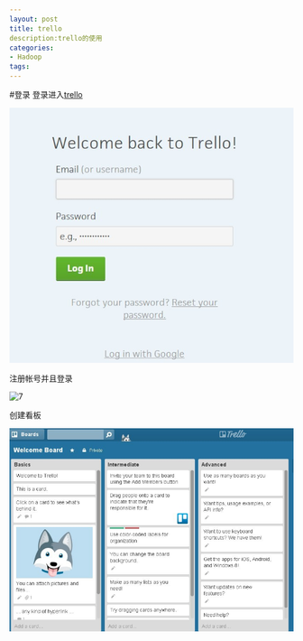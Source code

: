 ```yaml
---
layout: post
title: trello
description:trello的使用
categories:
- Hadoop 
tags:
---
```

#登录
登录进入[trello](https://trello.com/login)

![6](/image\20140820\6.jpg)

注册帐号并且登录

![7](/image\2014020\7.jpg)

创建看板

![8](/image\20140820\8.jpg)


[6]:6.jpg
[7]:7.jpg
[8]:8.jpg